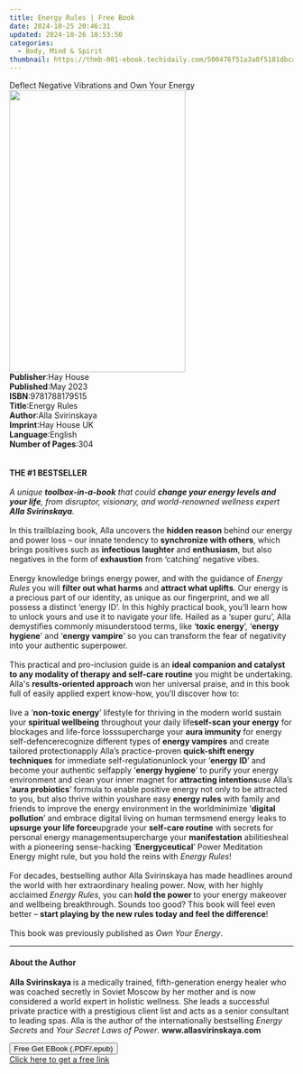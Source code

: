 ```yaml
---
title: Energy Rules | Free Book
date: 2024-10-25 20:46:31
updated: 2024-10-26 10:53:50
categories:
  - Body, Mind & Spirit
thumbnail: https://thmb-001-ebook.techidaily.com/500476f51a3a0f5181dbcaa42073d36ed90ecace477d9fba15726fa8610711a2.jpg
---
```

<main id="book-container">
  <div class="flex flex-col">
    <div class="book-brief flex-1 py-6 px-4 sm:p-6 md:py-10 md:px-8">
      <!-- brief-->
      <div class="book-brief-main">
        Deflect Negative Vibrations and Own Your Energy
      </div>
    </div>
    <div
      class="book-meta-info flex-1 grid gap-4 col-start-1 col-end-3 row-start-1 sm:mb-6 sm:grid-cols-4 lg:gap-6 lg:col-start-2 lg:row-end-6 lg:row-span-6 lg:mb-0"
    >
      <div
        class="book-meta-info-left place-content-center mt-4 p-4 text-sm leading-6 col-start-2 col-span-2 dark:text-slate-400"
      >
        <img
          class="w-full h-500 object-cover rounded-lg sm:h-255 sm:col-span-2 lg:col-span-full"
          src="https://img-001-ebook.techidaily.com/6c84bd02e3c631792ac9f2423708d44febcbf1ba5b8c7b96887d7671563a7d80.jpg"
          alt=""
          width="312"
          height="500"
        />
      </div>
      <div
        class="book-meta-info-right mt-2 col-start-1 row-start-2 col-span-3 self-center"
      >
        <!-- meta data  -->
        <div class="flex flex-col px-4 md:px-8">
          <div class="flex-1">
            <strong>Publisher</strong>:<span class="px-2">Hay House</span>
          </div>
          <div class="flex-1">
            <strong>Published</strong>:<span class="px-2">May 2023</span>
          </div>
          <div class="flex-1">
            <strong>ISBN</strong>:<span class="px-2">9781788179515</span>
          </div>
          <div class="flex-1">
            <strong>Title</strong>:<span class="px-2">Energy Rules</span>
          </div>
          <div class="flex-1">
            <strong>Author</strong>:<span class="px-2">Alla Svirinskaya</span>
          </div>
          <div class="flex-1">
            <strong>Imprint</strong>:<span class="px-2">Hay House UK</span>
          </div>
          <div class="flex-1">
            <strong>Language</strong>:<span class="px-2">English</span>
          </div>
          <div class="flex-1">
            <strong>Number of Pages</strong>:<span class="px-2">304</span>
          </div>
        </div>
      </div>
    </div>
    <div class="book-description flex-1 py-6 px-4 sm:p-6 md:py-10 md:px-8">
      <div class="book-description-main">
        <div accordion-content="" id="description">
          <b></b><br /><br /><b>THE #1 BESTSELLER</b><br /><br /><i
            >A unique <b>toolbox-in-a-book</b> that could
            <b>change your energy levels and your life</b>, from disruptor,
            visionary, and world-renowned wellness expert
            <b>Alla Svirinskaya</b>.</i
          ><br /><br />In this trailblazing book, Alla uncovers the
          <b>hidden reason</b> behind our energy and power loss – our innate
          tendency to <b>synchronize with others</b>, which brings positives
          such as <b>infectious laughter</b> and <b>enthusiasm</b>, but also
          negatives in the form of <b>exhaustion</b> from ‘catching’ negative
          vibes.<br /><br />Energy knowledge brings energy power, and with the
          guidance of <i>Energy Rules</i> you will
          <b>filter out what harms</b> and <b>attract what uplifts</b>. Our
          energy is a precious part of our identity, as unique as our
          fingerprint, and we all possess a distinct ‘energy ID’. In this highly
          practical book, you’ll learn how to unlock yours and use it to
          navigate your life. Hailed as a ‘super guru’, Alla demystifies
          commonly misunderstood terms, like ‘<b>toxic energy</b>’, ‘<b
            >energy hygiene</b
          >’ and ‘<b>energy vampire</b>’ so you can transform the fear of
          negativity into your authentic superpower.<br /><br />This practical
          and pro-inclusion guide is an
          <b
            >ideal companion and catalyst to any modality of therapy and
            self-care routine</b
          >
          you might be undertaking. Alla's <b>results-oriented approach </b>won
          her universal praise, and in this book full of easily applied expert
          know-how, you’ll discover how to:<br /><br />live a ‘<b
            >non-toxic energy</b
          >’ lifestyle for thriving in the modern world sustain your
          <b>spiritual wellbeing</b> throughout your daily life<b
            >self-scan your energy</b
          >
          for blockages and life-force losssupercharge your
          <b>aura immunity</b> for energy self-defencerecognize different types
          of <b>energy vampires</b> and create tailored protectionapply Alla’s
          practice-proven <b>quick-shift energy techniques</b> for immediate
          self-regulationunlock your ‘<b>energy ID</b>’ and become your
          authentic selfapply ‘<b>energy hygiene</b>’ to purify your energy
          environment and clean your inner magnet for
          <b>attracting intentions</b>use Alla’s ‘<b>aura probiotics</b>’
          formula to enable positive energy not only to be attracted to you, but
          also thrive within youshare easy <b>energy rules</b> with family and
          friends to improve the energy environment in the worldminimize ‘<b
            >digital pollution</b
          >’ and embrace digital living on human termsmend energy leaks to
          <b>upsurge your life force</b>upgrade your
          <b>self-care routine</b> with secrets for personal energy
          managementsupercharge your <b>manifestation</b> abilitiesheal with a
          pioneering sense-hacking ‘<b>Energyceutical</b>’ Power Meditation<br />Energy
          might rule, but you hold the reins with
          <i>Energy Rules</i>!<br /><br />For decades, bestselling author Alla
          Svirinskaya has made headlines around the world with her extraordinary
          healing power. Now, with her highly acclaimed <i>Energy Rules</i>, you
          can<b> hold the power </b>to your energy makeover and wellbeing
          breakthrough. Sounds too good? This book will feel even better –
          <b>start playing by the new rules today and feel the difference</b
          >!<br /><br />This book was previously published as
          <i>Own Your Energy</i>.
        </div>
        <div class="accordion-fader"></div>
      </div>
    </div>
    <div class="book-excerpts flex-1 py-6 px-4 sm:p-6 md:py-10 md:px-8">
      <!-- excerpts-->
      <div class="book-excerpts-main">
        <hr />
        <h4 class="placeholder placeholder-heading">
          <span>About the Author</span>
        </h4>
        <p>
          <b>Alla Svirinskaya </b>is a medically trained, fifth-generation
          energy healer who was coached secretly in Soviet Moscow by her mother
          and is now considered a world expert in holistic wellness. She leads a
          successful private practice with a prestigious client list and acts as
          a senior consultant to leading spas. Alla is the author of the
          internationally bestselling <i>Energy Secrets</i> and
          <i>Your Secret Laws of Power</i>. <b>www.allasvirinskaya.com</b>
        </p>
      </div>
    </div>
    <div
      class="book-about-author flex-1 py-6 px-4 sm:p-6 md:py-10 md:px-8"
    ></div>
    <div class="book-free-get flex-1 py-6 px-4 sm:p-6 md:py-10 md:px-8">
      <button
        id="btn-free-get"
        class="bg-blue-500 hover:bg-blue-700 text-white font-bold py-2 px-4 rounded"
      >
        Free Get EBook (.PDF/.epub)
      </button>
      <div id="countdown-display" class="px-2 text-lg mt-2"></div>
      <a
        id="free-link"
        class="hidden bg-blue-500 hover:bg-blue-700 text-white font-bold py-2 px-4 rounded"
        href="https://www.ebooks.com/en-us/book/210642052/energy-rules/alla-svirinskaya/"
        target="_blank"
        >Click here to get a free link</a
      >
    </div>
    <script>
      let countdownTime = 0;
      let countdownInterval = null;
      document
        .getElementById('btn-free-get')
        .addEventListener('click', startCountdown);
      function startCountdown() {
        countdownTime = new Date().getTime() + 60000 * 3;
        countdownInterval = setInterval(updateCountdown, 1000);
        document.getElementById('btn-free-get').disabled = true;
        document
          .getElementById('btn-free-get')
          .classList.add('bg-gray-500', 'cursor-not-allowed');
      }
      function updateCountdown() {
        let currentTime = new Date().getTime();
        let timeLeft = countdownTime - currentTime;
        let secondsLeft = Math.floor(timeLeft / 1000);
        document.getElementById('countdown-display').innerHTML =
          `Remaining time: ${secondsLeft} seconds.`;
        if (secondsLeft <= 0) {
          clearInterval(countdownInterval);
          document.getElementById('btn-free-get').classList.add('hidden');
          document.getElementById('free-link').classList.remove('hidden');
          document.getElementById('countdown-display').innerHTML = '';
        }
      }
    </script>
  </div>
</main>
